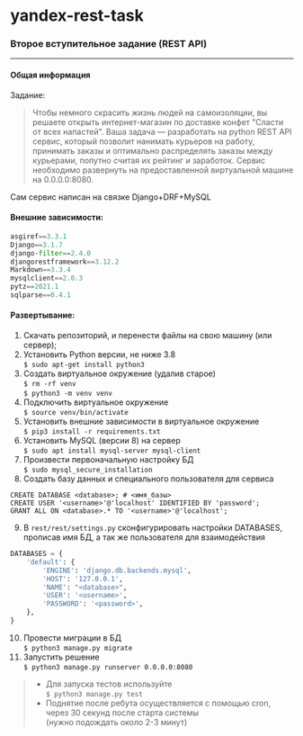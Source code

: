 # yandex-rest-task
### Второе вступительное задание (REST API)
***
#### Общая информация
Задание:
>Чтобы немного скрасить жизнь людей на самоизоляции, вы решаете открыть интернет-магазин по доставке конфет "Сласти от всех напастей".
Ваша задача — разработать на python REST API сервис, который позволит нанимать курьеров на работу, принимать заказы и оптимально распределять заказы между курьерами, попутно считая их рейтинг и заработок.
Сервис необходимо развернуть на предоставленной виртуальной машине на 0.0.0.0:8080.  

Cам сервис написан на связке Django+DRF+MySQL
#### Внешние зависимости: 
```python
asgiref==3.3.1
Django==3.1.7
django-filter==2.4.0
djangorestframework==3.12.2
Markdown==3.3.4
mysqlclient==2.0.3
pytz==2021.1
sqlparse==0.4.1
```
#### Развертывание:
1. Скачать репозиторий, и перенести файлы на свою машину (или сервер);
2. Установить Python версии, не ниже 3.8  
``$ sudo apt-get install python3``
3. Создать виртуальное окружение (удалив старое)  
``$ rm -rf venv``  
``$ python3 -m venv venv`` 
4. Подключить виртуальное окружение  
``$ source venv/bin/activate``   
5. Установить внешние зависимости в виртуальное окружение  
``$ pip3 install -r requirements.txt``
6. Установить MySQL (версии 8) на сервер  
``$ sudo apt install mysql-server mysql-client``
7. Произвести первоначальную настройку БД  
``$ sudo mysql_secure_installation``  
8. Создать базу данных и специального пользователя для сервиса  
```mysql
CREATE DATABASE <database>; # <имя_базы>
CREATE USER '<username>'@'localhost' IDENTIFIED BY 'password';
GRANT ALL ON <database>.* TO '<username>'@'localhost';
```
9. В `rest/rest/settings.py` сконфигурировать настройки DATABASES, прописав имя БД, а так же пользователя для взаимодействия
```python
DATABASES = {
    'default': {
        'ENGINE': 'django.db.backends.mysql',
        'HOST': '127.0.0.1',
        'NAME': "<database>",
        'USER': '<username>',
        'PASSWORD': '<password>',
    },
}
```
10. Провести миграции в БД  
``$ python3 manage.py migrate``
11. Запустить решение  
``$ python3 manage.py runserver 0.0.0.0:8080``
>- Для запуска тестов используйте    
``$ python3 manage.py test``  
>- Поднятие после ребута осуществляется с помощью cron, через 30 секунд после старта системы  
> (нужно подождать около 2-3 минут)






